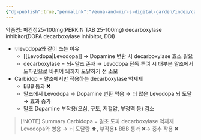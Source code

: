 ```yaml
---
{"dg-publish":true,"permalink":"/euna-and-mir-s-digital-garden/index/carbidopa-cldp-101/"}
---
```


약품명: 퍼킨정25-100mg(PERKIN TAB 25-100mg)
decarboxylase inhibitor(DOPA decarboxylase inhibitor, DDI)
- 💡levodopa와 같이 쓰는 이유
	- [[Levodopa\|Levodopa]] → Dopamine 변환 시 decarboxylase 효소 필요
	- decarboxylase = 뇌~말초 존재 → Levodopa 단독 투여 시 대부분 말초에서 도파민으로 바뀌어 뇌까지 도달하기 전 소모
- Carbidop = 말초에서만 작용하는 decarboxylase 억제제
	- BBB 통과 ❌
	- 말초에서 Levodopa → Dopamine 변환 막음 → 더 많은 Levodopa 뇌 도달 → 효과 증가 
	- 말초 Dopamine 부작용(오심, 구토, 저혈압, 부정맥 등) 감소

> [!NOTE] Summary 
> Carbidopa = 말초 도파 decarboxylase 억제제
> Levodopa와 병용 → 뇌 도달량 ⬆️, 부작용⬇️
> BBB 통과 ❌→ 중추 작용 ❌


